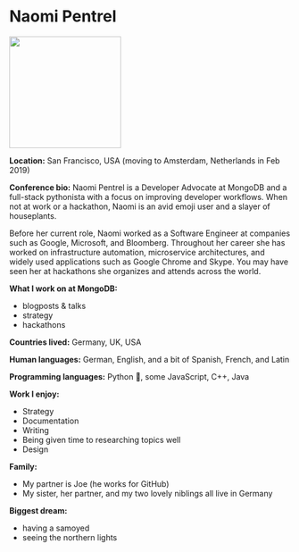 # Naomi Pentrel

<img src="https://user-images.githubusercontent.com/5212232/47457283-89600f00-d78b-11e8-8fc2-487d36564805.png" width="200"/>

**Location:** San Francisco, USA (moving to Amsterdam, Netherlands in Feb 2019)

**Conference bio:**
Naomi Pentrel is a Developer Advocate at MongoDB and a full-stack pythonista with a focus on improving developer workflows. When not at work or a hackathon, Naomi is an avid emoji user and a slayer of houseplants.

Before her current role, Naomi worked as a Software Engineer at companies such as Google, Microsoft, and Bloomberg. Throughout her career she has worked on infrastructure automation, microservice architectures, and widely used applications such as Google Chrome and Skype. You may have seen her at hackathons she organizes and attends across the world.

**What I work on at MongoDB:**
- blogposts & talks
- strategy
- hackathons

**Countries lived:** Germany, UK, USA

**Human languages:** German, English, and a bit of Spanish, French, and Latin

**Programming languages:** Python 🐍, some JavaScript, C++, Java

**Work I enjoy:**
- Strategy
- Documentation
- Writing
- Being given time to researching topics well
- Design

**Family:**
- My partner is Joe (he works for GitHub)
- My sister, her partner, and my two lovely niblings all live in Germany

**Biggest dream:**
- having a samoyed
- seeing the northern lights
